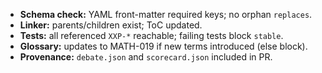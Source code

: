 * **Schema check:** YAML front-matter required keys; no orphan `replaces`.
* **Linker:** parents/children exist; ToC updated.
* **Tests:** all referenced `XXP-*` reachable; failing tests block `stable`.
* **Glossary:** updates to MATH-019 if new terms introduced (else block).
* **Provenance:** `debate.json` and `scorecard.json` included in PR.